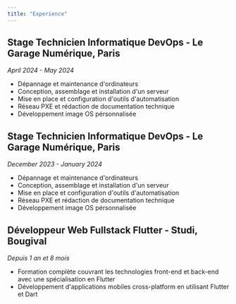 ```yaml
---
title: "Experience"
---
```


## Stage Technicien Informatique DevOps - Le Garage Numérique, Paris
*April 2024 - May 2024*
- Dépannage et maintenance d'ordinateurs
- Conception, assemblage et installation d'un serveur
- Mise en place et configuration d'outils d'automatisation
- Réseau PXE et rédaction de documentation technique
- Développement image OS pérsonnalisée

## Stage Technicien Informatique DevOps - Le Garage Numérique, Paris
*December 2023 - January 2024*
- Dépannage et maintenance d'ordinateurs
- Conception, assemblage et installation d'un serveur
- Mise en place et configuration d'outils d'automatisation
- Réseau PXE et rédaction de documentation technique
- Développement image OS pérsonnalisée

## Développeur Web Fullstack Flutter - Studi, Bougival
*Depuis 1 an et 8 mois*
- Formation complète couvrant les technologies front-end et back-end avec une spécialisation en Flutter
- Développement d'applications mobiles cross-platform en utilisant Flutter et Dart
